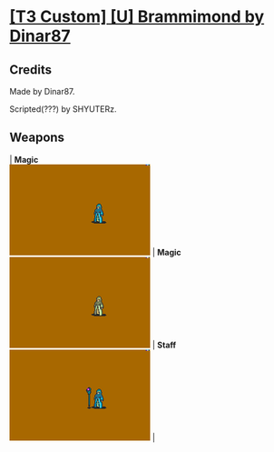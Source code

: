 # [\[T3 Custom\] \[U\] Brammimond by Dinar87](./)
## Credits

Made by Dinar87.

Scripted(???) by SHYUTERz.

## Weapons

| <b>Magic</b><br/><img alt="Magic animation" src="./6.%20Magic/Magic.gif"/> | <b>Magic</b><br/><img alt="Magic animation" src="./6.%20Magic%20(Too%20Much%20OAM)/Magic.gif"/> | <b>Staff</b><br/><img alt="Staff animation" src="./7.%20Staff/Staff.gif"/> |
